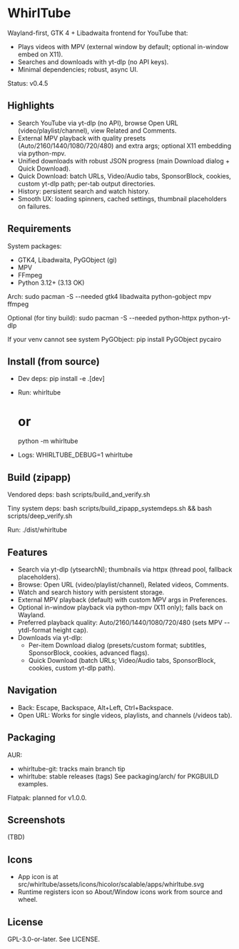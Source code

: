 # WhirlTube

Wayland-first, GTK 4 + Libadwaita frontend for YouTube that:
- Plays videos with MPV (external window by default; optional in-window embed on X11).
- Searches and downloads with yt-dlp (no API keys).
- Minimal dependencies; robust, async UI.

Status: v0.4.5

## Highlights
- Search YouTube via yt-dlp (no API), browse Open URL (video/playlist/channel), view Related and Comments.
- External MPV playback with quality presets (Auto/2160/1440/1080/720/480) and extra args; optional X11 embedding via python-mpv.
- Unified downloads with robust JSON progress (main Download dialog + Quick Download).
- Quick Download: batch URLs, Video/Audio tabs, SponsorBlock, cookies, custom yt-dlp path; per-tab output directories.
- History: persistent search and watch history.
- Smooth UX: loading spinners, cached settings, thumbnail placeholders on failures.

## Requirements
System packages:
- GTK4, Libadwaita, PyGObject (gi)
- MPV
- FFmpeg
- Python 3.12+ (3.13 OK)

Arch:
  sudo pacman -S --needed gtk4 libadwaita python-gobject mpv ffmpeg

Optional (for tiny build):
  sudo pacman -S --needed python-httpx python-yt-dlp

If your venv cannot see system PyGObject:
  pip install PyGObject pycairo

## Install (from source)
- Dev deps:
  pip install -e .[dev]

- Run:
  whirltube
  # or
  python -m whirltube

- Logs:
  WHIRLTUBE_DEBUG=1 whirltube

## Build (zipapp)
Vendored deps:
  bash scripts/build_and_verify.sh

Tiny system deps:
  bash scripts/build_zipapp_systemdeps.sh && bash scripts/deep_verify.sh

Run:
  ./dist/whirltube

## Features
- Search via yt-dlp (ytsearchN); thumbnails via httpx (thread pool, fallback placeholders).
- Browse: Open URL (video/playlist/channel), Related videos, Comments.
- Watch and search history with persistent storage.
- External MPV playback (default) with custom MPV args in Preferences.
- Optional in-window playback via python-mpv (X11 only); falls back on Wayland.
- Preferred playback quality: Auto/2160/1440/1080/720/480 (sets MPV --ytdl-format height cap).
- Downloads via yt-dlp:
  - Per-item Download dialog (presets/custom format; subtitles, SponsorBlock, cookies, advanced flags).
  - Quick Download (batch URLs; Video/Audio tabs, SponsorBlock, cookies, custom yt-dlp path).

## Navigation
- Back: Escape, Backspace, Alt+Left, Ctrl+Backspace.
- Open URL: Works for single videos, playlists, and channels (/videos tab).

## Packaging
AUR:
- whirltube-git: tracks main branch tip
- whirltube: stable releases (tags)
See packaging/arch/ for PKGBUILD examples.

Flatpak: planned for v1.0.0.

## Screenshots
(TBD)

## Icons
- App icon is at src/whirltube/assets/icons/hicolor/scalable/apps/whirltube.svg
- Runtime registers icon so About/Window icons work from source and wheel.

## License
GPL-3.0-or-later. See LICENSE.
